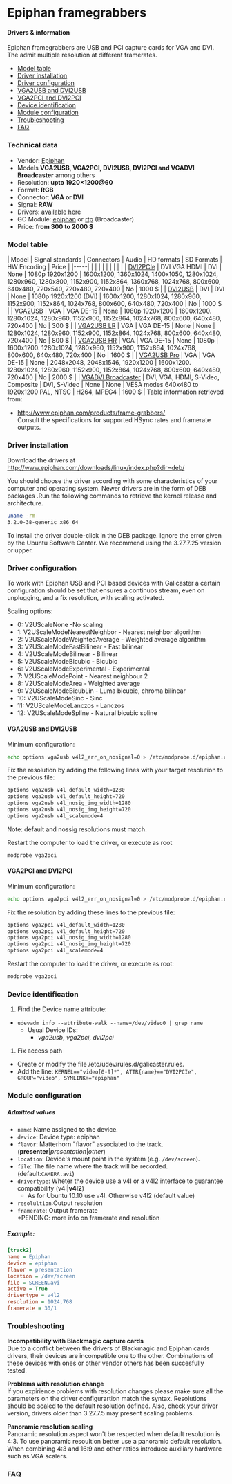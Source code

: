 
Epiphan framegrabbers
=====================

#### Drivers & information
Epiphan framegrabbers are USB and PCI capture cards for VGA and DVI. The admit multiple resolution at different framerates.

* [Model table](#model-table)
* [Driver installation](#driver-installation)
* [Driver configuration](#driver-configuration)
* [VGA2USB and DVI2USB](#vga2usb-and-dvi2usb)
* [VGA2PCI and DVI2PCI](#vga2pci-and-dvi2pci)
* [Device identification](#device-identification)
* [Module configuration](#module-configuration)
* [Troubleshooting](#troubleshooting)
* [FAQ](#faq)

### Technical data
* Vendor: [Epiphan](http://www.epiphan.com/)
* Models **VGA2USB, VGA2PCI, DVI2USB, DVI2PCI and VGADVI Broadcaster** among others
* Resolution: **upto 1920×1200@60**
* Format: **RGB**
* Connector: **VGA or DVI**
* Signal: **RAW**
* Drivers: [available here](http://www.epiphan.com/downloads/linux/)
* GC Module: [epiphan](.../Epiphan.md) or [rtp](../RTP.md) (Broadcaster)
* Price: **from 300 to 2000 $**


### Model table
| Model | Signal standards | Connectors | Audio | HD formats | SD Formats | HW Encoding | Price |
|-----|
|  |  |  |  |  |  |  |  |
| [DVI2PCIe](http://www.epiphan.com/products/dvi-frame-grabbers/dvi2pcie/specifications/) | DVI VGA HDMI | DVI | None | 1080p 1920x1200 | 1600x1200, 1360x1024, 1400x1050, 1280x1024, 1280x960, 1280x800, 1152x900, 1152x864, 1360x768, 1024x768, 800x600, 640x480, 720x540, 720x480, 720x400 | No | 1000 $ |
| [DVI2USB](http://www.epiphan.com/products/dvi-frame-grabbers/dvi2usb/specifications/) | DVI | DVI | None | 1080p 1920x1200 (DVI) | 1600x1200, 1280x1024, 1280x960, 1152x900, 1152x864, 1024x768, 800x600, 640x480, 720x400 | No | 1000 $ |
| [VGA2USB](http://www.epiphan.com/products/frame-grabbers/vga2usb/specifications/) | VGA | VGA DE-15 | None | 1080p 1920x1200 | 1600x1200. 1280x1024, 1280x960, 1152x900, 1152x864, 1024x768, 800x600, 640x480, 720x400 | No | 300 $ |
| [VGA2USB LR](http://www.epiphan.com/products/frame-grabbers/vga2usb-lr/specifications/) | VGA | VGA DE-15 | None | None | 1280x1024, 1280x960, 1152x900, 1152x864, 1024x768, 800x600, 640x480, 720x400 | No | 800 $ |
| [VGA2USB HR](http://www.epiphan.com/products/frame-grabbers/vga2usb-hr/specifications/) | VGA | VGA DE-15 | None | 1080p | 1600x1200. 1280x1024, 1280x960, 1152x900, 1152x864, 1024x768, 800x600, 640x480, 720x400 | No | 1600 $ |
| [VGA2USB Pro](http://www.epiphan.com/products/frame-grabbers/vga2usb-pro/specifications/) | VGA | VGA DE-15 | None | 2048x2048, 2048x1546, 1920x1200 | 1600x1200. 1280x1024, 1280x960, 1152x900, 1152x864, 1024x768, 800x600, 640x480, 720x400 | No | 2000 $ |
| [VGADVI Broadcaster](http://www.epiphan.com/products/frame-grabbers/vga2usb-pro/specifications/) | DVI, VGA, HDMI, S-Video, Composite | DVI, S-Video | None | None | VESA modes 640x480 to 1920x1200 PAL, NTSC | H264, MPEG4 | 1600 $ |
Table information retrieved from:

* http://www.epiphan.com/products/frame-grabbers/  
Consult the specifications for supported HSync rates and framerate outputs.

### Driver installation
Download the drivers at http://www.epiphan.com/downloads/linux/index.php?dir=deb/

You should choose the driver according with some characteristics of your computer and operating system. Newer drivers are in the form of DEB packages .Run the following commands to retrieve the kernel release and architecture.

```bash
uname -rm
3.2.0-38-generic x86_64
```
To install the driver double-click in the DEB package. Ignore the error given by the Ubuntu Software Center. We recommend using the 3.27.7.25 version or upper.

### Driver configuration
To work with Epiphan USB and PCI based devices with Galicaster a certain configuration should be set that ensures a continuos stream, even on unplugging, and a fix resolution, with scaling activated.

Scaling options:

* 0: V2UScaleNone -No scaling
* 1: V2UScaleModeNearestNeighbor - Nearest neighbor algorithm
* 2: V2UScaleModeWeightedAverage - Weighted average algorithm
* 3: V2UScaleModeFastBilinear - Fast bilinear
* 4: V2UScaleModeBilinear - Bilinear
* 5: V2UScaleModeBicubic - Bicubic
* 6: V2UScaleModeExperimental - Experimental
* 7: V2UScaleModePoint - Nearest neighbour 2
* 8: V2UScaleModeArea - Weighted average
* 9: V2UScaleModeBicubLin - Luma bicubic, chroma bilinear
* 10: V2UScaleModeSinc - Sinc
* 11: V2UScaleModeLanczos - Lanczos
* 12: V2UScaleModeSpline - Natural bicubic spline

#### VGA2USB and DVI2USB
Minimum configuration:
```bash
echo options vga2usb v4l2_err_on_nosignal=0 > /etc/modprobe.d/epiphan.conf
```
Fix the resolution by adding the following lines with your target resolution to the previous file:
```bash
options vga2usb v4l_default_width=1280
options vga2usb v4l_default_height=720
options vga2usb v4l_nosig_img_width=1280
options vga2usb v4l_nosig_img_height=720
options vga2usb v4l_scalemode=4
```
Note: default and nossig resolutions must match.

Restart the computer to load the driver, or execute as root
```bash
modprobe vga2pci
```
#### VGA2PCI and DVI2PCI
Minimum configuration:
```bash
echo options vga2pci v4l2_err_on_nosignal=0 > /etc/modprobe.d/epiphan.conf
```
Fix the resolution by adding these lines to the previous file:
```bash
options vga2pci v4l_default_width=1280
options vga2pci v4l_default_height=720
options vga2pci v4l_nosig_img_width=1280
options vga2pci v4l_nosig_img_height=720
options vga2pci v4l_scalemode=4
```
Restart the computer to load the driver, or execute as root:
``` bash
modprobe vga2pci
```

### Device identification
1. Find the Device name attribute:
  * `udevadm info --attribute-walk --name=/dev/video0 | grep name`
    * Usual Device IDs:
        * *vga2usb*, *vga2pci*, *dvi2pci*
1. Fix access path
  * Create or modify the file /etc/udev/rules.d/galicaster.rules.
  * Add the line: ```KERNEL=="video[0-9]*", ATTR{name}=="DVI2PCIe", GROUP="video", SYMLINK+="epiphan"```

### Module configuration
##### Admitted values
* `name`: Name assigned to the device.
* `device`: Device type: epiphan
* `flavor`: Matterhorn "flavor" associated to the track. (**presenter**|*presentation*|*other*)
* `location`: Device's mount point in the system (e.g. `/dev/screen`).
* `file`: The file name where the track will be recorded. (default:`CAMERA.avi`)
* `drivertype`: Wheter the device use a v4l or a v4l2 interface to guarantee compatibility (v4l|**v4l2**)
  * As for Ubuntu 10.10 use v4l. Otherwise v4l2 (default value)
* `resolultion`:Output resolution
* `framerate`: Output framerate  
*PENDING: more info on framerate and resolution

##### Example:
```ini
[track2]
name = Epiphan
device = epiphan
flavor = presentation
location = /dev/screen
file = SCREEN.avi
active = True
drivertype = v4l2
resolution = 1024,768
framerate = 30/1
```

### Troubleshooting
**Incompatibility with Blackmagic capture cards**  
Due to a conflict between the drivers of Blackmagic and Epiphan cards drivers, their devices are incompatible one to the other. Combinations of these devices with ones or other vendor others has been succesfully tested.

**Problems with resolution change**  
If you expirience problems with resolution changes please make sure all the parameters on the driver configurartion match the syntax. Resolutions should be scaled to the default resolution defined. Also, check your driver version, drivers older than 3.27.7.5 may present scaling problems.

**Panoramic resolution scaling**  
Panoramic resolution aspect won't be respected when default resolution is 4:3. To use panoramic resoultion better use a panoramic default resolution. When combining 4:3 and 16:9 and other ratios introduce auxiliary hardware such as VGA scalers.

### FAQ
